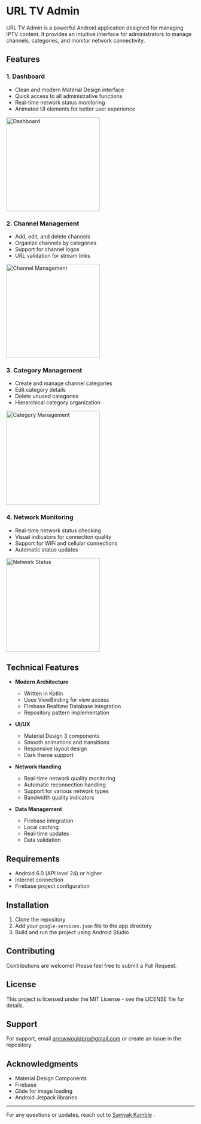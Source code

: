 # URL TV Admin

URL TV Admin is a powerful Android application designed for managing IPTV content. It provides an intuitive interface for administrators to manage channels, categories, and monitor network connectivity.

## Features

### 1. Dashboard
- Clean and modern Material Design interface
- Quick access to all administrative functions
- Real-time network status monitoring
- Animated UI elements for better user experience

<img src="images/1.png" width="250px" alt="Dashboard">

### 2. Channel Management
- Add, edit, and delete channels
- Organize channels by categories
- Support for channel logos
- URL validation for stream links

<img src="images/2.png" width="250px" alt="Channel Management">

### 3. Category Management
- Create and manage channel categories
- Edit category details
- Delete unused categories
- Hierarchical category organization

<img src="images/3.png" width="250px" alt="Category Management">

### 4. Network Monitoring
- Real-time network status checking
- Visual indicators for connection quality
- Support for WiFi and cellular connections
- Automatic status updates

<img src="images/4.png" width="250px" alt="Network Status">

## Technical Features

- **Modern Architecture**
  - Written in Kotlin
  - Uses ViewBinding for view access
  - Firebase Realtime Database integration
  - Repository pattern implementation

- **UI/UX**
  - Material Design 3 components
  - Smooth animations and transitions
  - Responsive layout design
  - Dark theme support

- **Network Handling**
  - Real-time network quality monitoring
  - Automatic reconnection handling
  - Support for various network types
  - Bandwidth quality indicators

- **Data Management**
  - Firebase integration
  - Local caching
  - Real-time updates
  - Data validation

## Requirements

- Android 6.0 (API level 24) or higher
- Internet connection
- Firebase project configuration

## Installation

1. Clone the repository
2. Add your `google-services.json` file to the app directory
3. Build and run the project using Android Studio

## Contributing

Contributions are welcome! Please feel free to submit a Pull Request.

## License

This project is licensed under the MIT License - see the LICENSE file for details.

## Support

For support, email arrowwouldpro@gmail.com or create an issue in the repository.

## Acknowledgments

- Material Design Components
- Firebase
- Glide for image loading
- Android Jetpack libraries

---

For any questions or updates, reach out to [Samyak Kamble](mailto:arrowwouldpro@gmail.com)  .  
